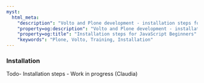 ```yaml
---
myst:
  html_meta:
    "description": "Volto and Plone development - installation steps for JavaScript Beginners"
    "property=og:description": "Volto and Plone development - installation steps for JavaScript Beginners"
    "property=og:title": "Installation steps for JavaScript Beginners"
    "keywords": "Plone, Volto, Training, Installation"
---
```


### Installation

Todo- Installation steps - Work in progress (Claudia)

<!-- https://api.open-meteo.com/v1/forecast?latitude=43.18515020594871&longitude=-2.4716999868143192&current_weather=true&hourly=temperature_2m,relativehumidity_2m,windspeed_10m -->